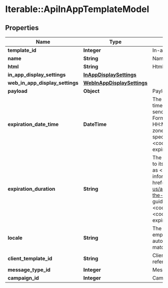 # Iterable::ApiInAppTemplateModel

## Properties
Name | Type | Description | Notes
------------ | ------------- | ------------- | -------------
**template_id** | **Integer** | In-app template ID | 
**name** | **String** | Name of the template | [optional] 
**html** | **String** | Html of the in-app notification | [optional] 
**in_app_display_settings** | [**InAppDisplaySettings**](InAppDisplaySettings.md) |  | [optional] 
**web_in_app_display_settings** | [**WebInAppDisplaySettings**](WebInAppDisplaySettings.md) |  | [optional] 
**payload** | **Object** | Payload | [optional] 
**expiration_date_time** | **DateTime** | The in-app message&#x27;s absolute expiration time. If set to a time before the campaign sends, contacts will never see the message. Format is &lt;code&gt;YYYY-MM-DD HH:MM:SS&lt;/code&gt; (UTC timestamp; time zones not allowed). If the request doesn&#x27;t specify &lt;code&gt;expirationDateTime&lt;/code&gt; or &lt;code&gt;expirationDuration&lt;/code&gt;, the default expiration is 90 days after send time. | [optional] 
**expiration_duration** | **String** | The in-app message&#x27;s expiration time, relative to its send time. Should be an expression such as &lt;code&gt;now+90d&lt;/code&gt;. For more information, read &lt;a href&#x3D;\&quot;https://support.iterable.com/hc/en-us/articles/360034903151#_3-configure-the-in-app-template-tab\&quot;&gt;this guide&lt;/a&gt;. If the request doesn&#x27;t specify &lt;code&gt;expirationDateTime&lt;/code&gt; or &lt;code&gt;expirationDuration&lt;/code&gt;, the default expiration is 90 days after send time. | [optional] 
**locale** | **String** | The locale for the content in this request. Leave empty for default locale. Iterable will automatically send the content with locale that matches a &#x27;locale&#x27; field in the user profile. | [optional] 
**client_template_id** | **String** | Client template Id. Used as a secondary key to reference the template | [optional] 
**message_type_id** | **Integer** | Message Type Id | [optional] 
**campaign_id** | **Integer** | Campaign ID | [optional] 

